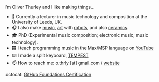 I'm Oliver Thurley and I like making things...
- 🏢 Currently a lecturer in music technology and composition at the University of Leeds, UK.
- 🎧 I also make [music](https://lineimprint.bandcamp.com/album/percussion-studies), [art](https://www.instagram.com/thrly.xy/) with [robots](https://github.com/thrly/plotter), and also [ceramics](https://www.instagram.com/oliver_thurley).
- 🎓 PhD (Experimental music composition; electronic music; music technology).
- 🎛️ I teach programming music in the Max/MSP language on [YouTube](https://www.youtube.com/oliverthurleymusic)
- ⌨️ I made a split keyboard, [TEMPEST](https://github.com/thrly/tempest?tab=readme-ov-file#tempest)
- 📫 How to reach me: o.thrly \[at] gmail.com / [website](https://thrly.github.io/)

:octocat: [GitHub Foundations Certification](https://www.credly.com/badges/8f2ca183-49d2-426a-8483-cbdb8f4efdbd/public_url)

